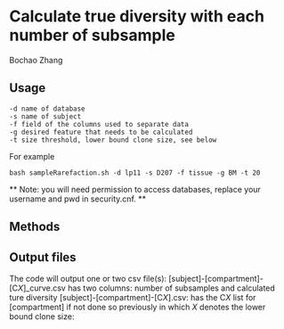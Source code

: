 Calculate true diversity with each number of subsample
=============

Bochao Zhang

## Usage

```
-d name of database
-s name of subject
-f field of the columns used to separate data
-g desired feature that needs to be calculated
-t size threshold, lower bound clone size, see below
```
For example

```
bash sampleRarefaction.sh -d lp11 -s D207 -f tissue -g BM -t 20
```

** Note: you will need permission to access databases, replace your username and pwd in security.cnf. **

## Methods


## Output files
The code will output one or two csv file(s):
[subject]-[compartment]-[C*X*]_curve.csv has two columns: number of subsamples and calculated ture diversity
[subject]-[compartment]-[C*X*].csv: has the C*X* list for [compartment] if not done so previously
in which *X* denotes the lower bound clone size:

